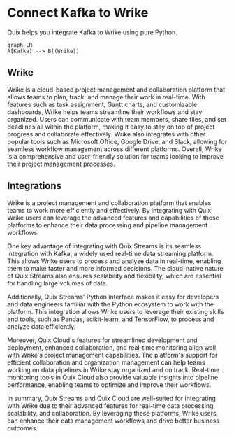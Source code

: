 # Connect Kafka to Wrike

Quix helps you integrate Kafka to Wrike using pure Python.

```mermaid
graph LR
A[Kafka] --> B((Wrike))
```

## Wrike

Wrike is a cloud-based project management and collaboration platform that allows teams to plan, track, and manage their work in real-time. With features such as task assignment, Gantt charts, and customizable dashboards, Wrike helps teams streamline their workflows and stay organized. Users can communicate with team members, share files, and set deadlines all within the platform, making it easy to stay on top of project progress and collaborate effectively. Wrike also integrates with other popular tools such as Microsoft Office, Google Drive, and Slack, allowing for seamless workflow management across different platforms. Overall, Wrike is a comprehensive and user-friendly solution for teams looking to improve their project management processes.

## Integrations

Wrike is a project management and collaboration platform that enables teams to work more efficiently and effectively. By integrating with Quix, Wrike users can leverage the advanced features and capabilities of these platforms to enhance their data processing and pipeline management workflows.

One key advantage of integrating with Quix Streams is its seamless integration with Kafka, a widely used real-time data streaming platform. This allows Wrike users to process and analyze data in real-time, enabling them to make faster and more informed decisions. The cloud-native nature of Quix Streams also ensures scalability and flexibility, which are essential for handling large volumes of data.

Additionally, Quix Streams' Python interface makes it easy for developers and data engineers familiar with the Python ecosystem to work with the platform. This integration allows Wrike users to leverage their existing skills and tools, such as Pandas, scikit-learn, and TensorFlow, to process and analyze data efficiently.

Moreover, Quix Cloud's features for streamlined development and deployment, enhanced collaboration, and real-time monitoring align well with Wrike's project management capabilities. The platform's support for efficient collaboration and organization management can help teams working on data pipelines in Wrike stay organized and on track. Real-time monitoring tools in Quix Cloud also provide valuable insights into pipeline performance, enabling teams to optimize and improve their workflows.

In summary, Quix Streams and Quix Cloud are well-suited for integrating with Wrike due to their advanced features for real-time data processing, scalability, and collaboration. By leveraging these platforms, Wrike users can enhance their data management workflows and drive better business outcomes.


